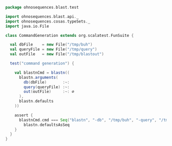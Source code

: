 
```scala
package ohnosequences.blast.test

import ohnosequences.blast.api._
import ohnosequences.cosas.typeSets._
import java.io.File

class CommandGeneration extends org.scalatest.FunSuite {

  val dbFile    = new File("/tmp/buh")
  val queryFile = new File("/tmp/query")
  val outFile   = new File("/tmp/blastout")

  test("command generation") {

    val blastnCmd = blastn((
      blastn.arguments(
        db(dbFile)       :~:
        query(queryFile) :~:
        out(outFile)     :~: ∅
      ),
      blastn.defaults
    ))

    assert {
      blastnCmd.cmd === Seq("blastn", "-db", "/tmp/buh", "-query", "/tmp/query", "-out", "/tmp/blastout") ++
        blastn.defaultsAsSeq
    }
  }
}

```




[test/scala/CommandGeneration.scala]: CommandGeneration.scala.md
[main/scala/blast.scala]: ../../main/scala/blast.scala.md